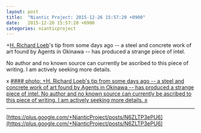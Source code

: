 ```yaml
---
layout: post
title:  "Niantic Project: 2015-12-26 15:57:20 +0900"
date:   2015-12-26 15:57:20 +0900
categories: nianticproject
---
```

+[H. Richard Loeb](https://plus.google.com/117506125229608138804 "")'s tip from some days ago -- a steel and concrete work of art found by Agents in Okinawa -- has produced a strange piece of intel.

No author and no known source can currently be ascribed to this piece of writing. I am actively seeking more details.

x
[#### photo: +H. Richard Loeb's tip from some days ago -- a steel and concrete work of art found by Agents in Okinawa -- has produced a strange piece of intel.
No author and no known source can currently be ascribed to this piece of writing. I am actively seeking more details.
x](https://lh3.googleusercontent.com/-l2eKQOMl4AU/Vn46IotLmYI/AAAAAAAAiCc/EOplmh06qJY/w1000-h1000/Hunted.png "")
- - -
[https://plus.google.com/+NianticProject/posts/N6ZLTP3ePU6](https://plus.google.com/+NianticProject/posts/N6ZLTP3ePU6)

